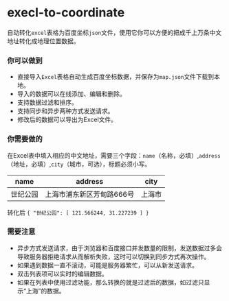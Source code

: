 # execl-to-coordinate
自动转化`excel`表格为百度坐标`json`文件，使用它你可以方便的把成千上万条中文地址转化成地理位置数据。
### 你可以做到
- 直接导入`Excel`表格自动生成百度坐标数据，并保存为`map.json`文件下载到本地。
- 导入的数据可以在线添加、编辑和删除。
- 支持数据过滤和排序。
- 支持同步和异步两种方式发送请求。
- 修改后的数据可以导出为Excel文件。

### 你需要做的
在Excel表中填入相应的中文地址，需要三个字段：`name`（名称，必填）,`address`（地址，必填）,`city`（城市，可选），标题必须小写。

|name|address|city|
|----|-------| -----|
|世纪公园|上海市浦东新区芳甸路666号| 上海市|
转化后
`{
   "世纪公园": [
     121.566244,
     31.227239
   ]
 }`

### 需要注意
- 异步方式发送请求，由于浏览器和百度接口并发数量的限制，发送数据过多会导致服务器拒绝请求从而解析失败，这时可以切换到同步方式再次操作。
- 如果遇到数据一直不滚动，可能是服务器繁忙，可以从新发送请求。
- 双击列表项可以实时的编辑数据。
- 如果在列表中使用过滤功能，那么转换的就是过滤后的数据，如过滤只显示“上海”的数据。


